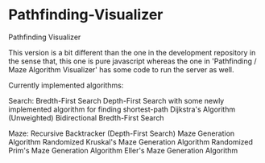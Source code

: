 # Pathfinding-Visualizer
Pathfinding Visualizer

This version is a bit different than the one in the development repository in the sense that, this one is pure javascript whereas the one in 'Pathfinding / Maze Algorithm Visualizer' has some code to run the server as well.

Currently implemented algorithms:

Search:
Bredth-First Search
Depth-First Search with some newly implemented algorithm for finding shortest-path
Dijkstra's Algorithm (Unweighted)
Bidirectional Bredth-First Search

Maze:
Recursive Backtracker (Depth-First Search) Maze Generation Algorithm
Randomized Kruskal's Maze Generation Algorithm
Randomized Prim's Maze Generation Algorithm
Eller's Maze Generation Algorithm
